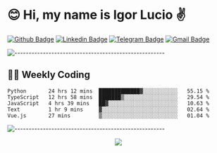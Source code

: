 # :blush: Hi, my name is Igor Lucio :v:

[![Github Badge](https://img.shields.io/badge/-Github-000?style=flat-square&logo=Github&logoColor=white&link=https://github.com/lucasgdb)](https://github.com/iguit0)
[![Linkedin Badge](https://img.shields.io/badge/-LinkedIn-blue?style=flat-square&logo=Linkedin&logoColor=white&link=https://www.linkedin.com/in/igor-lucio-alves/)](https://www.linkedin.com/in/igor-lucio-alves/)
[![Telegram Badge](https://img.shields.io/badge/-Telegram-1ca0f1?style=flat-square&labelColor=1ca0f1&logo=telegram&logoColor=white&link=https://t.me/iguit0)](https://t.me/iguit0)
[![Gmail Badge](https://img.shields.io/badge/-Gmail-c14438?style=flat-square&logo=Gmail&logoColor=white&link=mailto:igorsk89@gmail.com)](mailto:igorsk89@gmail.com)

![-----------------------------------------------------](https://raw.githubusercontent.com/andreasbm/readme/master/assets/lines/colored.png)

## :man_technologist: Weekly Coding
<!--START_SECTION:waka-->
```text
Python       24 hrs 12 mins  █████████████▓░░░░░░░░░░░   55.15 % 
TypeScript   12 hrs 58 mins  ███████▒░░░░░░░░░░░░░░░░░   29.54 % 
JavaScript   4 hrs 39 mins   ██▓░░░░░░░░░░░░░░░░░░░░░░   10.63 % 
Text         1 hr 9 mins     ▓░░░░░░░░░░░░░░░░░░░░░░░░   02.64 % 
Vue.js       27 mins         ▒░░░░░░░░░░░░░░░░░░░░░░░░   01.04 % 
```
<!--END_SECTION:waka-->
![-----------------------------------------------------](https://raw.githubusercontent.com/andreasbm/readme/master/assets/lines/colored.png)

<div align="center"><img src="https://github-readme-stats.vercel.app/api?username=iguit0&show_icons=true&count_private=true&theme=radical&hide=issues" /></div>
